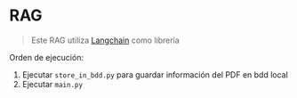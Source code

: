 # RAG
>Este RAG utiliza [Langchain](https://python.langchain.com/v0.2/docs/introduction/) como librería

Orden de ejecución:

1. Ejecutar `store_in_bdd.py` para guardar información del PDF en bdd local
2. Ejecutar `main.py` 
